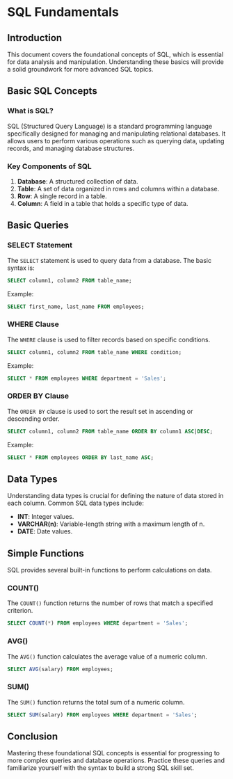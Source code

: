 # SQL Fundamentals

## Introduction
This document covers the foundational concepts of SQL, which is essential for data analysis and manipulation. Understanding these basics will provide a solid groundwork for more advanced SQL topics.

## Basic SQL Concepts

### What is SQL?
SQL (Structured Query Language) is a standard programming language specifically designed for managing and manipulating relational databases. It allows users to perform various operations such as querying data, updating records, and managing database structures.

### Key Components of SQL
1. **Database**: A structured collection of data.
2. **Table**: A set of data organized in rows and columns within a database.
3. **Row**: A single record in a table.
4. **Column**: A field in a table that holds a specific type of data.

## Basic Queries

### SELECT Statement
The `SELECT` statement is used to query data from a database. The basic syntax is:
```sql
SELECT column1, column2 FROM table_name;
```
Example:
```sql
SELECT first_name, last_name FROM employees;
```

### WHERE Clause
The `WHERE` clause is used to filter records based on specific conditions.
```sql
SELECT column1, column2 FROM table_name WHERE condition;
```
Example:
```sql
SELECT * FROM employees WHERE department = 'Sales';
```

### ORDER BY Clause
The `ORDER BY` clause is used to sort the result set in ascending or descending order.
```sql
SELECT column1, column2 FROM table_name ORDER BY column1 ASC|DESC;
```
Example:
```sql
SELECT * FROM employees ORDER BY last_name ASC;
```

## Data Types
Understanding data types is crucial for defining the nature of data stored in each column. Common SQL data types include:
- **INT**: Integer values.
- **VARCHAR(n)**: Variable-length string with a maximum length of n.
- **DATE**: Date values.

## Simple Functions
SQL provides several built-in functions to perform calculations on data.

### COUNT()
The `COUNT()` function returns the number of rows that match a specified criterion.
```sql
SELECT COUNT(*) FROM employees WHERE department = 'Sales';
```

### AVG()
The `AVG()` function calculates the average value of a numeric column.
```sql
SELECT AVG(salary) FROM employees;
```

### SUM()
The `SUM()` function returns the total sum of a numeric column.
```sql
SELECT SUM(salary) FROM employees WHERE department = 'Sales';
```

## Conclusion
Mastering these foundational SQL concepts is essential for progressing to more complex queries and database operations. Practice these queries and familiarize yourself with the syntax to build a strong SQL skill set.